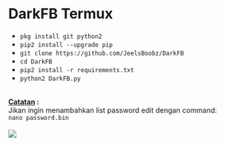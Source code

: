 # DarkFB Termux

<ul>
<li><code>pkg install git python2</code></li>
<li><code>pip2 install --upgrade pip</code></li>
<li><code>git clone https://github.com/JeelsBoobz/DarkFB</code></li>
<li><code>cd DarkFB</code></li>
<li><code>pip2 install -r requirements.txt</code></li>
<li><code>python2 DarkFB.py</code></li>
</ul>
<br />
<div style="border:2;"><b><u>Catatan</u> :</b><br />
Jikan ingin menambahkan list password edit dengan command:<br />
<code>nano password.bin</code>
</div>
<br />
<img src="https://github.com/JeelsBoobz/DarkFB/raw/master/Screenshot_2019-06-20-01-07-15-667_com.termux.png" />
